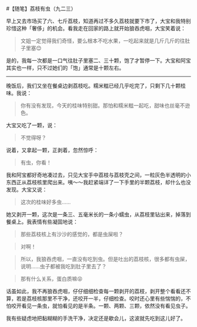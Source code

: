 #【随笔】荔枝有虫（九二三）

早上又去市场买了六、七斤荔枝，知道再过不多久荔枝就要下市了，大宝和我特别珍惜这种「奢侈」的机会。看我走在回家的路上就开始狼吞虎咽，大宝笑着说：

> 文姐一定觉得我们奇怪，要么根本不吃水果，一吃起来就是几斤几斤的往肚子里塞😊

是的，我每一次都是一口气往肚子里塞二、三十颗，饱了才暂停一下。大宝和阿宝其实也一样，只不过她们的「饱」通常是十颗左右。

----

晚饭后，我们又坐在餐桌边剥荔枝吃。糯米糍已经几乎吃完了，只剩下几十颗桂味。我说：

> 你有没有发现，今天的桂味特别甜。那怕和糯米糍一起吃，甜味也丝毫不逊色。

大宝又吃了一颗，说：

> 不觉得呀？

说着，又拿起一颗，正剥着，忽然惊呼：

> 有虫，你看！

我和阿宝都好奇地凑过去，只见大宝手中荔枝与荔枝壳之间，一粒灰色半透明的小东西正从荔枝核里爬出来。咦～～我赶紧端详了一下手里的半颗荔枝，却什么也没发现。大宝又说：

> 这次的桂味好多虫……

她又剥开一颗，这次是一条三、五毫米长的一条小蠕虫，从荔枝里钻出来，掉落到餐桌上。我表情有些凝固地说：

> 那些荔枝核上有沙沙的感觉的，都是虫屎啦？

> 对啊！

> 所以，我狼吞虎咽，一直没有吃到虫。但是吐出的荔枝核，很多都有虫屎，说明……虫子都被我吃到肚子里去了？

> 那有什么关系，蛋白质嘛😝

话虽如此，我不再狼吞虎咽，仔仔细细检查每一颗剥开的荔枝，剥开整个看看还不算，若是荔枝核那里不干净，还咬开一半，仔细检查。咬时还心里有些惴惴的，不怕咬开看见一条虫，就怕看见的是半条。一颗、两颗、三颗，依然没有看见虫子。

我有些疑虑地把黏糊糊的手洗干净，决定还是歇会儿，这波就先吃到这儿好了。